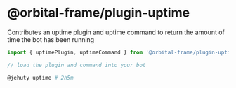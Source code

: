 # @orbital-frame/plugin-uptime
Contributes an uptime plugin and uptime command to return the amount of time the
bot has been running

```js
import { uptimePlugin, uptimeCommand } from '@orbital-frame/plugin-uptime'

// load the plugin and command into your bot
```

```sh
@jehuty uptime # 2h5m
```
